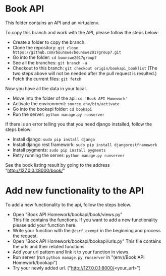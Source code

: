 # Book API
This folder contains an API and an virtualenv.

To copy this branch and work with the API, please follow the steps below:

* Create a folder to copy the branch.
* Clone the repository: `git clone https://github.com/bounswe/bounswe2017group7.git`
* Go into the folder: `cd bounswe2017group7`
* See all the branches: `git branch -a`
* Checkout to this branch: `git checkout origin/bookapi_booklist`
(The two steps above will not be needed after the pull request is resulted.)
* Fetch the current files: `git fetch`

Now you have all the data in your local.  
* Move into the folder of the api: `cd 'Book API Homework'`  
* Activate the environment: `source env/bin/activate`
* Go into the bookapi folder: `cd bookapi`
* Run the server: `python manage.py runserver`

If there is an error telling you that you need django installed, follow the steps below:
* Install django: `sudo pip install django`
* Install django rest framework: `sudo pip install djangorestframework`
* Install pygments: `sudo pip install pygments`
* Retry running the server: `python manage.py runserver`

See the book listing result by going to the address "http://127.0.0.1:8000/book/"

# Add new functionality to the API
To add a new functionality to the api, follow the steps below.

* Open "Book API Homework/bookapi/book/views.py"  
This file contains the functions. If you want to add a new functionality please add your function here.
* Write your function with the `@csrf_exempt` in the beginning and process the request.
* Open "Book API Homework/bookapi/bookapi/urls.py"
This file contains the urls and their related functions.
* Add your url pattern and link it to your function in views.
* Run server (run `python manage.py runserver` in "(env)/Book API Homework/bookapi")
* Try your newly added url. ("http://127.0.0.1:8000/<your_url>")
